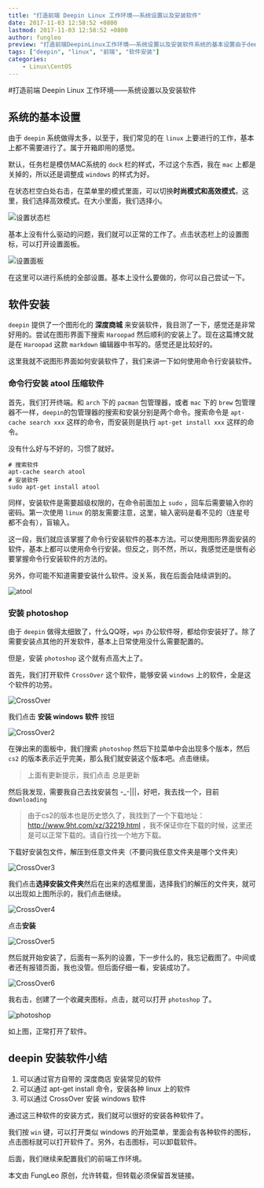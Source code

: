 ```yaml
---
title: "打造前端 Deepin Linux 工作环境——系统设置以及安装软件"
date: 2017-11-03 12:58:52 +0800
lastmod: 2017-11-03 12:58:52 +0800
author: fungleo
preview: "打造前端DeepinLinux工作环境——系统设置以及安装软件系统的基本设置由于deepin系统做得太多，以至于，我们常见的在linux上要进行的工作，基本上都不需要进行了。属于开箱即用的感觉。默认，任务栏是模仿MAC系统的dock栏的样式，不过这个东西，我在mac上都是关掉的，所以还是调整成windows的样式为好。在状态栏空白处右击，在菜单里的模式里面，可以切换时尚模式"
tags: ["deepin", "linux", "前端", "软件安装"]
categories:
    - Linux\CentOS
---
```


#打造前端 Deepin Linux 工作环境——系统设置以及安装软件


## 系统的基本设置

由于 `deepin` 系统做得太多，以至于，我们常见的在 `linux` 上要进行的工作，基本上都不需要进行了。属于开箱即用的感觉。

默认，任务栏是模仿MAC系统的 `dock` 栏的样式，不过这个东西，我在 `mac` 上都是关掉的，所以还是调整成 `windows` 的样式为好。

在状态栏空白处右击，在菜单里的模式里面，可以切换**时尚模式和高效模式**，这里，我们选择高效模式。在大小里面，我们选择小。

![设置状态栏](http://img.blog.csdn.net/20171103112345617?watermark/2/text/aHR0cDovL2Jsb2cuY3Nkbi5uZXQvRnVuZ0xlbw==/font/5a6L5L2T/fontsize/400/fill/I0JBQkFCMA==/dissolve/70/gravity/SouthEast)

基本上没有什么驱动的问题，我们就可以正常的工作了。点击状态栏上的设置图标，可以打开设置面板。

![设置面板](http://img.blog.csdn.net/20171103112623166?watermark/2/text/aHR0cDovL2Jsb2cuY3Nkbi5uZXQvRnVuZ0xlbw==/font/5a6L5L2T/fontsize/400/fill/I0JBQkFCMA==/dissolve/70/gravity/SouthEast)

在这里可以进行系统的全部设置。基本上没什么要做的，你可以自己尝试一下。

## 软件安装

`deepin` 提供了一个图形化的 **深度商城** 来安装软件，我目测了一下，感觉还是非常好用的。尝试在图形界面下搜索 `Haroopad` 然后顺利的安装上了。现在这篇博文就是在 `Haroopad` 这款 `markdown` 编辑器中书写的。感觉还是比较好的。

这里我就不说图形界面如何安装软件了，我们来讲一下如何使用命令行安装软件。

### 命令行安装 atool 压缩软件

首先，我们打开终端。和 `arch` 下的 `pacman` 包管理器，或者 `mac` 下的 `brew` 包管理器不一样，`deepin`的包管理器的搜索和安装分别是两个命令。搜索命令是 `apt-cache search xxx` 这样的命令，而安装则是执行 `apt-get install xxx` 这样的命令。

没有什么好与不好的，习惯了就好。

```#
# 搜索软件
apt-cache search atool
# 安装软件
sudo apt-get install atool
```

同样，安装软件是需要超级权限的，在命令前面加上 `sudo` ，回车后需要输入你的密码。第一次使用 `linux` 的朋友需要注意，这里，输入密码是看不见的（连星号都不会有），盲输入。

这一段，我们就应该掌握了命令行安装软件的基本方法。可以使用图形界面安装的软件，基本上都可以使用命令行安装。但反之，则不然，所以，我感觉还是很有必要掌握命令行安装软件的方法的。

另外，你可能不知道需要安装什么软件。没关系，我在后面会陆续讲到的。

![atool](http://img.blog.csdn.net/20171103113937627?watermark/2/text/aHR0cDovL2Jsb2cuY3Nkbi5uZXQvRnVuZ0xlbw==/font/5a6L5L2T/fontsize/400/fill/I0JBQkFCMA==/dissolve/70/gravity/SouthEast)

### 安装 photoshop

由于 `deepin` 做得太细致了，什么QQ呀，`wps` 办公软件呀，都给你安装好了。除了需要安装点其他的开发软件，基本上日常使用没什么需要配置的。

但是，安装 `photoshop` 这个就有点高大上了。

首先，我们打开软件 `CrossOver` 这个软件，能够安装 `windows` 上的软件，全是这个软件的功劳。

![CrossOver](http://img.blog.csdn.net/20171103114235909?watermark/2/text/aHR0cDovL2Jsb2cuY3Nkbi5uZXQvRnVuZ0xlbw==/font/5a6L5L2T/fontsize/400/fill/I0JBQkFCMA==/dissolve/70/gravity/SouthEast)

我们点击 **安装 windows 软件** 	按钮

![CrossOver2](http://img.blog.csdn.net/20171103114558982?watermark/2/text/aHR0cDovL2Jsb2cuY3Nkbi5uZXQvRnVuZ0xlbw==/font/5a6L5L2T/fontsize/400/fill/I0JBQkFCMA==/dissolve/70/gravity/SouthEast)

在弹出来的面板中，我们搜索 `photoshop` 然后下拉菜单中会出现多个版本，然后 `cs2` 的版本表示近乎完美，那么我们就安装这个版本吧。点击继续。

> 上面有更新提示，我们点击 总是更新

然后我发现，需要我自己去找安装包 -_-|||，好吧，我去找一个，目前 `downloading`

> 由于cs2的版本也是历史悠久了，我找到了一个下载地址：http://www.9ht.com/xz/32219.html ，我不保证你在下载的时候，这里还是可以正常下载的。请自行找一个地方下载。

下载好安装包文件，解压到任意文件夹（不要问我任意文件夹是哪个文件夹）

![CrossOver3](http://img.blog.csdn.net/20171103120418426?watermark/2/text/aHR0cDovL2Jsb2cuY3Nkbi5uZXQvRnVuZ0xlbw==/font/5a6L5L2T/fontsize/400/fill/I0JBQkFCMA==/dissolve/70/gravity/SouthEast)

我们点击**选择安装文件夹**然后在出来的选框里面，选择我们的解压的文件夹，就可以出现如上图所示的，我们点击继续。

![CrossOver4](http://img.blog.csdn.net/20171103121043380?watermark/2/text/aHR0cDovL2Jsb2cuY3Nkbi5uZXQvRnVuZ0xlbw==/font/5a6L5L2T/fontsize/400/fill/I0JBQkFCMA==/dissolve/70/gravity/SouthEast)

点击**安装**

![CrossOver5](http://img.blog.csdn.net/20171103121115566?watermark/2/text/aHR0cDovL2Jsb2cuY3Nkbi5uZXQvRnVuZ0xlbw==/font/5a6L5L2T/fontsize/400/fill/I0JBQkFCMA==/dissolve/70/gravity/SouthEast)

然后就开始安装了，后面有一系列的设置，下一步什么的，我忘记截图了。中间或者还有报错页面，我也没管。但后面仔细一看，安装成功了。

![CrossOver6](http://img.blog.csdn.net/20171103125201023?watermark/2/text/aHR0cDovL2Jsb2cuY3Nkbi5uZXQvRnVuZ0xlbw==/font/5a6L5L2T/fontsize/400/fill/I0JBQkFCMA==/dissolve/70/gravity/SouthEast)

我右击，创建了一个收藏夹图标，点击，就可以打开 `photoshop` 了。

![photoshop](http://img.blog.csdn.net/20171103125357186?watermark/2/text/aHR0cDovL2Jsb2cuY3Nkbi5uZXQvRnVuZ0xlbw==/font/5a6L5L2T/fontsize/400/fill/I0JBQkFCMA==/dissolve/70/gravity/SouthEast)

如上图，正常打开了软件。

## deepin 安装软件小结

1. 可以通过官方自带的 深度商店 安装常见的软件
2. 可以通过 apt-get install 命令，安装各种 linux 上的软件
3. 可以通过 CrossOver 安装 windows 软件

通过这三种软件的安装方式，我们就可以很好的安装各种软件了。

我们按 `win` 键，可以打开类似 windows 的开始菜单，里面会有各种软件的图标，点击图标就可以打开软件了。另外，右击图标，可以卸载软件。

后面，我们继续来配置我们的前端工作环境。

本文由 FungLeo 原创，允许转载，但转载必须保留首发链接。
